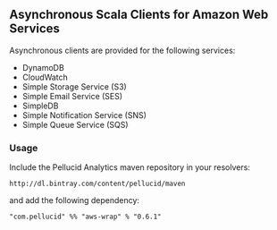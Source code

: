 
## Asynchronous Scala Clients for Amazon Web Services

Asynchronous clients are provided for the following services:

 * DynamoDB
 * CloudWatch
 * Simple Storage Service (S3)
 * Simple Email Service (SES)
 * SimpleDB
 * Simple Notification Service (SNS)
 * Simple Queue Service (SQS)

### Usage

Include the Pellucid Analytics maven repository in your resolvers:

    http://dl.bintray.com/content/pellucid/maven

and add the following dependency:

    "com.pellucid" %% "aws-wrap" % "0.6.1"
